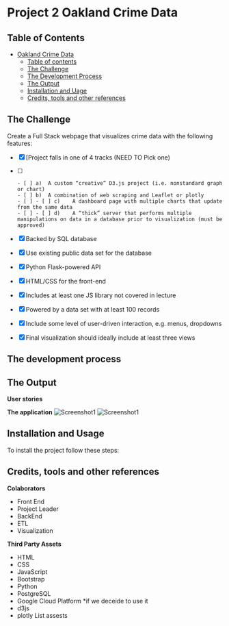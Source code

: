 # Project 2 Oakland Crime Data

## Table of Contents

- [Oakland Crime Data](#oakland-crime-data)
  - [Table of contents](#table-of-contents)
  - [The Challenge](#the-challenge)
  - [The Development Process](#the-developement-process)
  - [The Output](#the-ouput)
  - [Installation and Uage](#installation-and-usage)
  - [Credits, tools and other references](#credits-tools-and-other-references)

## The Challenge

Create a Full Stack webpage that visualizes crime data with the following features:
- [x] [Project falls in one of 4 tracks (NEED TO Pick one)
- [ ] 
      - [ ] a)	A custom “creative” D3.js project (i.e. nonstandard graph or chart)
      - [ ] b)	A combination of web scraping and Leaflet or plotly
      - [ ] - [ ] c)	A dashboard page with multiple charts that update from the same data
      - [ ] - [ ] d)	A “thick” server that performs multiple manipulations on data in a database prior to visualization (must be approved)
- [x] Backed by SQL database
- [x] Use existing public data set for the database
- [x] Python Flask-powered API
- [x] HTML/CSS for the front-end
- [x] Includes at least one JS library not covered in lecture
- [x] Powered by a data set with at least 100 records
- [x] Include some level of user-driven interaction, e.g. menus, dropdowns
- [x] Final visualization should ideally include at least three views


## The development process


## The Output


**User stories**


**The application**
![Screenshot1]()
![Screenshot1]()

## Installation and Usage


To install the project follow these steps:

## Credits, tools and other references

**Colaborators**
- Front End
- Project Leader
- BackEnd
- ETL
- Visualization

**Third Party Assets**
- HTML
- CSS
- JavaScript
- Bootstrap
- Python
- PostgreSQL
- Google Cloud Platform *if we deceide to use it
- d3js
- plotly
List assests
